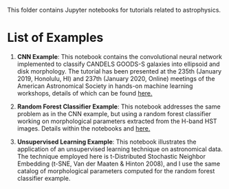 This folder contains Jupyter notebooks for tutorials related to astrophysics.

List of Examples
======

1. **CNN Example**: This notebook contains the convolutional neural network implemented to classify CANDELS GOODS-S galaxies into ellipsoid and disk morphology. The tutorial has been presented at the 235th (January 2019, Honolulu, HI) and 237th (January 2020, Online) meetings of the American Astronomical Society in hands-on machine learning workshops, details of which can be found [here.](https://sites.google.com/view/aas237mlworkshop)

2. **Random Forest Classifier Example**: This notebook addresses the same problem as in the CNN example, but using a random forest classifier working on morphological parameters extracted from the H-band HST images. Details within the notebooks and [here.](https://sites.google.com/view/aas237mlworkshop)

3. **Unsupervised Learning Example**: This notebook illustrates the application of an unsupervised learning technique on astronomical data. The technique employed here is t-Distributed Stochastic Neighbor Embedding (t-SNE, Van der Maaten & Hinton 2008), and I use the same catalog of morphological parameters computed for the random forest classifier example. 
